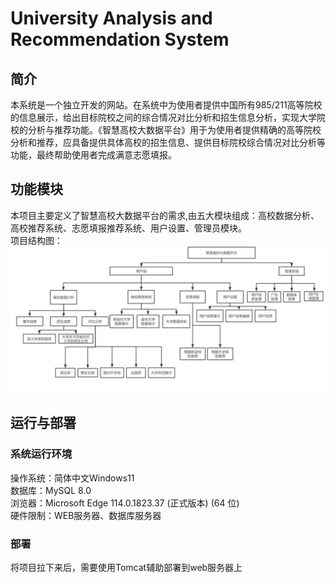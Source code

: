 # University Analysis and Recommendation System
## 简介
本系统是一个独立开发的网站。在系统中为使用者提供中国所有985/211高等院校的信息展示，给出目标院校之间的综合情况对比分析和招生信息分析，实现大学院校的分析与推荐功能。《智慧高校大数据平台》用于为使用者提供精确的高等院校分析和推荐，应具备提供具体高校的招生信息、提供目标院校综合情况对比分析等功能，最终帮助使用者完成满意志愿填报。<br/>

## 功能模块
本项目主要定义了智慧高校大数据平台的需求,由五大模块组成：高校数据分析、高校推荐系统、志愿填报推荐系统、用户设置、管理员模块。<br/>
项目结构图：
<img src="/assets/结构图.png">

## 运行与部署
### 系统运行环境
操作系统：简体中文Windows11<br/>
数据库：MySQL 8.0<br/>
浏览器：Microsoft Edge 114.0.1823.37 (正式版本) (64 位)<br/>
硬件限制：WEB服务器、数据库服务器<br/>

### 部署
将项目拉下来后，需要使用Tomcat辅助部署到web服务器上
